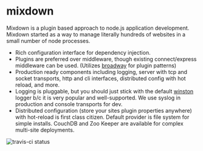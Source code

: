 mixdown
=======

Mixdown is a plugin based approach to node.js application development.  Mixdown started as a way to manage literally hundreds of websites in a small number of node processes.  

* Rich configuration interface for dependency injection.  
* Plugins are preferred over middleware, though existing connect/express middleware can be used.  (Utilizes [broadway](https://github.com/flatiron/broadway) for plugin patterns)
* Production ready components including logging, server with tcp and socket transports, http and cli interfaces, distributed config with hot reload, and more.
* Logging is pluggable, but you should just stick with the default [winston](https://github.com/flatiron/winston) logger b/c it is very popular and well-supported.  We use syslog in production and console transports for dev.
* Distributed configuration (store your sites plugin properties anywhere) with hot-reload is first class citizen.  Default provider is file system for simple installs.  CouchDB and Zoo Keeper are available for complex multi-site deployments.

![travis-ci status](https://travis-ci.org/mixdown/mixdown.png)


